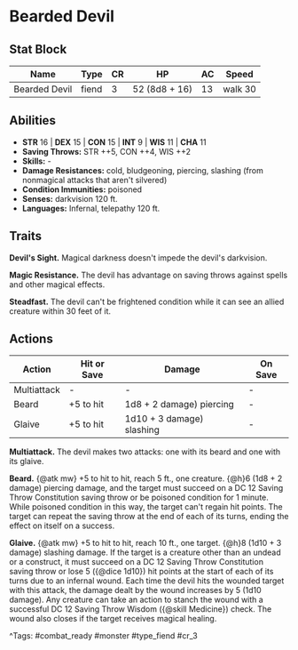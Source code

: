 # Bearded Devil

## Stat Block

| Name | Type | CR | HP | AC | Speed |
|------|------|----|----|----|-------|
| Bearded Devil | fiend | 3 | 52 (8d8 + 16) | 13 | walk 30 |

## Abilities

- **STR** 16 | **DEX** 15 | **CON** 15 | **INT** 9 | **WIS** 11 | **CHA** 11
- **Saving Throws:** STR ++5, CON ++4, WIS ++2  
- **Skills:** -  
- **Damage Resistances:** cold, bludgeoning, piercing, slashing (from nonmagical attacks that aren't silvered)  
- **Condition Immunities:** poisoned  
- **Senses:** darkvision 120 ft.  
- **Languages:** Infernal, telepathy 120 ft.

## Traits

**Devil's Sight.** Magical darkness doesn't impede the devil's darkvision.

**Magic Resistance.** The devil has advantage on saving throws against spells and other magical effects.

**Steadfast.** The devil can't be frightened condition while it can see an allied creature within 30 feet of it.


## Actions

| Action | Hit or Save | Damage | On Save |
|--------|--------------|--------|----------|
| Multiattack | - | - | - |
| Beard | +5 to hit | 1d8 + 2 damage) piercing | - |
| Glaive | +5 to hit | 1d10 + 3 damage) slashing | - |

**Multiattack.** The devil makes two attacks: one with its beard and one with its glaive.

**Beard.** {@atk mw} +5 to hit to hit, reach 5 ft., one creature. {@h}6 (1d8 + 2 damage) piercing damage, and the target must succeed on a DC 12 Saving Throw Constitution saving throw or be poisoned condition for 1 minute. While poisoned condition in this way, the target can't regain hit points. The target can repeat the saving throw at the end of each of its turns, ending the effect on itself on a success.

**Glaive.** {@atk mw} +5 to hit to hit, reach 10 ft., one target. {@h}8 (1d10 + 3 damage) slashing damage. If the target is a creature other than an undead or a construct, it must succeed on a DC 12 Saving Throw Constitution saving throw or lose 5 ({@dice 1d10}) hit points at the start of each of its turns due to an infernal wound. Each time the devil hits the wounded target with this attack, the damage dealt by the wound increases by 5 (1d10 damage). Any creature can take an action to stanch the wound with a successful DC 12 Saving Throw Wisdom ({@skill Medicine}) check. The wound also closes if the target receives magical healing.


^Tags: #combat_ready #monster #type_fiend #cr_3